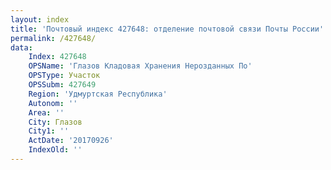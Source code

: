 ```yaml
---
layout: index
title: 'Почтовый индекс 427648: отделение почтовой связи Почты России'
permalink: /427648/
data:
    Index: 427648
    OPSName: 'Глазов Кладовая Хранения Нерозданных По'
    OPSType: Участок
    OPSSubm: 427649
    Region: 'Удмуртская Республика'
    Autonom: ''
    Area: ''
    City: Глазов
    City1: ''
    ActDate: '20170926'
    IndexOld: ''
---
```

